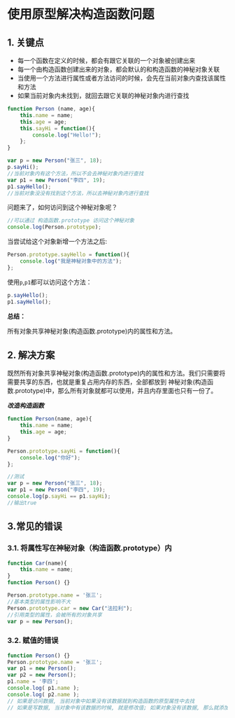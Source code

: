 # 使用原型解决构造函数问题

## 1. 关键点

* 每一个函数在定义的时候，都会有跟它关联的一个对象被创建出来
* 每一个由构造函数创建出来的对象，都会默认的和构造函数的神秘对象关联
* 当使用一个方法进行属性或者方法访问的时候，会先在当前对象内查找该属性和方法
* 如果当前对象内未找到，就回去跟它关联的神秘对象内进行查找

```javascript
function Person (name, age){
    this.name = name;
    this.age = age;
    this.sayHi = function(){
        console.log("Hello!");
    };
}

var p = new Person("张三", 18);
p.sayHi(); 
//当前对象内有这个方法，所以不会去神秘对象内进行查找
var p1 = new Person("李四", 19);
p1.sayHello(); 
//当前对象没没有找到这个方法，所以去神秘对象内进行查找
```

问题来了，如何访问到这个神秘对象呢？

```javascript
//可以通过 构造函数.prototype 访问这个神秘对象
console.log(Person.prototype);
```

当尝试给这个对象新增一个方法之后:

```javascript
Person.prototype.sayHello = function(){
    console.log("我是神秘对象中的方法");
};
```

使用`p`,`p1`都可以访问这个方法：

```js
p.sayHello();
p1.sayHello();
```

**总结：**

所有对象共享神秘对象\(构造函数.prototype\)内的属性和方法。

## 2. 解决方案

既然所有对象共享神秘对象\(构造函数.prototype\)内的属性和方法。我们只需要将需要共享的东西，也就是重复占用内存的东西，全部都放到 神秘对象\(构造函数.prototype\)中，那么所有对象就都可以使用，并且内存里面也只有一份了。

_**改造构造函数**_

```javascript
function Person(name, age){
    this.name = name;
    this.age = age;
}

Person.prototype.sayHi = function(){
    console.log("你好");
};

//测试
var p = new Person("张三", 18);
var p1 = new Person("李四", 19);
console.log(p.sayHi == p1.sayHi); 
//输出true
```

## 3.常见的错误

### 3.1. 将属性写在神秘对象（构造函数.prototype）内

```javascript
function Car(name){
    this.name = name;
}
function Person() {}

Person.prototype.name = '张三'; 
//基本类型的属性影响不大
Person.prototype.car = new Car("法拉利"); 
//引用类型的属性，会被所有的对象共享
var p = new Person();
```

### 3.2. 赋值的错误

```javascript
function Person() {}
Person.prototype.name = '张三';
var p1 = new Person();
var p2 = new Person();
p1.name = '李四';
console.log( p1.name );
console.log( p2.name );
// 如果是访问数据, 当前对象中如果没有该数据就到构造函数的原型属性中去找
// 如果是写数据, 当对象中有该数据的时候, 就是修改值; 如果对象没有该数据, 那么就添加值
```



